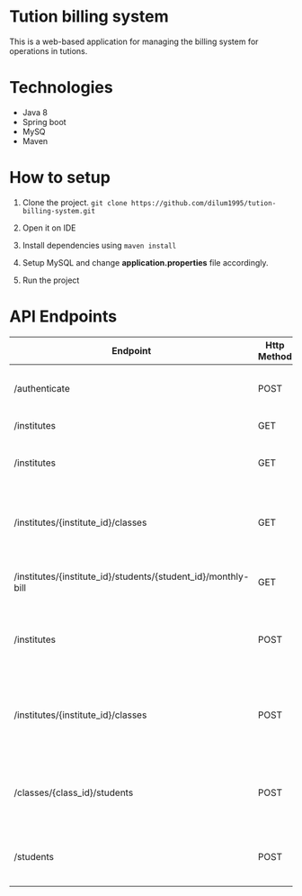 # Tution billing system
This is a web-based application for managing the billing system for operations in tutions.

# Technologies 

- Java 8
- Spring boot
- MySQ
- Maven

# How to setup

1. Clone the project. `git clone https://github.com/dilum1995/tution-billing-system.git`

2. Open it on IDE

3. Install dependencies using `maven install`

4. Setup MySQL and change **application.properties** file accordingly.

5. Run the project

# API Endpoints 

| Endpoint                                                      | Http Method | Headers    | Params | Body                                                                                                                                                                                            | Response                                        | Description                                                 |
|---------------------------------------------------------------|-------------|------------|--------|-------------------------------------------------------------------------------------------------------------------------------------------------------------------------------------------------|-------------------------------------------------|-------------------------------------------------------------|
| /authenticate                                                 | POST        |            |        | `{      "username" :   "admin@abcinstitute.lk" ,      "password" :   "admin@abcinstitute123" }`                                                                                                 | Unique token                                    | User login                                                  |
| /institutes                                                   | GET         |            |        |                                                                                                                                                                                                 | List of institutes                              | To get institutes.                                          |
| /institutes                                                   | GET         |            | email  |                                                                                                                                                                                                 | Institute data                                  | To get specific institute data.                             |
| /institutes/{institute_id}/classes                            | GET         | Auth token |        |                                                                                                                                                                                                 | List of classes                                 | To get the list of classes registered under the institution |
| /institutes/{institute_id}/students/{student_id}/monthly-bill | GET         | Auth token |        |                                                                                                                                                                                                 | Monthly bill related data                       | To get monthly bill of each student.                        |
| /institutes                                                   | POST        | Auth token |        | `{      "email" :   "admin@sigma1.lk" ,      "password" :   "admin@sigma1123" ,      "address" :   "Colombo" ,      "contact" :   "0771234567" }`                                               | Registered institute data.                      | To register an institute.                                   |
| /institutes/{institute_id}/classes                            | POST        | Auth token |        | `{      "subject" :   "Biology" ,      "day" :   "Wednesday" ,      "time" :   "4.00PM - 6.00PM" ,      "lectureHall" :   "B" ,      "instructor" :   "Adam" ,      "monthlyFee" :   1000.00 }` | Registered class data.                          | To register a class.                                        |
| /classes/{class_id}/students                                  | POST        | Auth token |        | `{      "studentId" :   1 }`                                                                                                                                                                    | Student enrolled classes including the new one. | To register a student to a class.                           |
| /students                                                     | POST        | Auth token |        | `{      "name" :   "Jane" ,      "address" :   "Colombo" ,      "contact" :   "0771234567" ,      "gender" :   "f" }`                                                                           | Registered student data.                        | To register a student.                                      |
